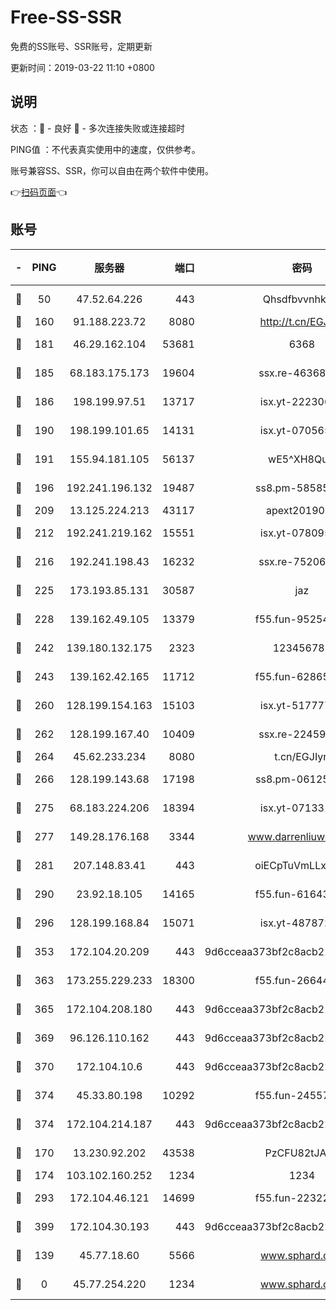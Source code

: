 # Free-SS-SSR

免费的SS账号、SSR账号，定期更新

更新时间：2019-03-22 11:10 +0800

## 说明

状态     ：🙂 - 良好 🙁 - 多次连接失败或连接超时

PING值   ：不代表真实使用中的速度，仅供参考。

账号兼容SS、SSR，你可以自由在两个软件中使用。

👉[扫码页面](https://liesauer.github.io/Free-SS-SSR/)👈

## 账号

|-|PING|服务器|端口|密码|加密方式|区域|
|:----:|:----:|:-----:|-----:|:----:|:----:|:----:|
|🙂|50|47.52.64.226|443|Qhsdfbvvnhkm1|aes-256-cfb|HK|
|🙂|160|91.188.223.72|8080|http://t.cn/EGJIyrl|rc4-md5|RU|
|🙂|181|46.29.162.104|53681|6368|aes-256-ctr|RU|
|🙂|185|68.183.175.173|19604|ssx.re-46368916|aes-256-cfb|US|
|🙂|186|198.199.97.51|13717|isx.yt-22230608|aes-256-cfb|US|
|🙂|190|198.199.101.65|14131|isx.yt-07056512|aes-256-cfb|US|
|🙂|191|155.94.181.105|56137|wE5^XH8Quw|aes-256-cfb|US|
|🙂|196|192.241.196.132|19487|ss8.pm-58585606|aes-256-cfb|US|
|🙂|209|13.125.224.213|43117|apext2019005|chacha20|KR|
|🙂|212|192.241.219.162|15551|isx.yt-07809565|aes-256-cfb|US|
|🙂|216|192.241.198.43|16232|ssx.re-75206389|aes-256-cfb|US|
|🙂|225|173.193.85.131|30587|jaz|aes-256-cfb|US|
|🙂|228|139.162.49.105|13379|f55.fun-95254203|aes-256-cfb|SG|
|🙂|242|139.180.132.175|2323|123456789|aes-256-cfb|SG|
|🙂|243|139.162.42.165|11712|f55.fun-62865746|aes-256-cfb|SG|
|🙂|260|128.199.154.163|15103|isx.yt-51777713|aes-256-cfb|SG|
|🙂|262|128.199.167.40|10409|ssx.re-22459395|aes-256-cfb|SG|
|🙂|264|45.62.233.234|8080|t.cn/EGJIyrl|rc4-md5|CA|
|🙂|266|128.199.143.68|17198|ss8.pm-06125832|aes-256-cfb|SG|
|🙂|275|68.183.224.206|18394|isx.yt-07133195|aes-256-cfb|SG|
|🙂|277|149.28.176.168|3344|www.darrenliuwei.com|aes-256-cfb|AU|
|🙂|281|207.148.83.41|443|oiECpTuVmLLxk4Ts|aes-256-cfb|AU|
|🙂|290|23.92.18.105|14165|f55.fun-61643656|aes-256-cfb|US|
|🙂|296|128.199.168.84|15071|isx.yt-48787217|aes-256-cfb|SG|
|🙂|353|172.104.20.209|443|9d6cceaa373bf2c8acb22e60b6a58be6|aes-256-cfb|US|
|🙂|363|173.255.229.233|18300|f55.fun-26644878|aes-256-cfb|US|
|🙂|365|172.104.208.180|443|9d6cceaa373bf2c8acb22e60b6a58be6|aes-256-cfb|US|
|🙂|369|96.126.110.162|443|9d6cceaa373bf2c8acb22e60b6a58be6|aes-256-cfb|US|
|🙂|370|172.104.10.6|443|9d6cceaa373bf2c8acb22e60b6a58be6|aes-256-cfb|US|
|🙂|374|45.33.80.198|10292|f55.fun-24557903|aes-256-cfb|US|
|🙂|374|172.104.214.187|443|9d6cceaa373bf2c8acb22e60b6a58be6|aes-256-cfb|US|
|🙂|170|13.230.92.202|43538|PzCFU82tJAdZ|aes-256-cfb|JP|
|🙂|174|103.102.160.252|1234|1234|rc4-md5|JP|
|🙂|293|172.104.46.121|14699|f55.fun-22322504|aes-256-cfb|SG|
|🙂|399|172.104.30.193|443|9d6cceaa373bf2c8acb22e60b6a58be6|aes-256-cfb|US|
|🙁|139|45.77.18.60|5566|www.sphard.com|aes-256-cfb|JP|
|🙁|0|45.77.254.220|1234|www.sphard.com|aes-256-cfb|SG|
